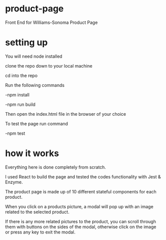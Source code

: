 # product-page
Front End for Williams-Sonoma Product Page

# setting up
You will need node installed

clone the repo down to your local machine

cd into the repo

Run the following commands

-npm install

-npm run build

Then open the index.html file in the browser of your choice

To test the page run command

-npm test

# how it works
Everything here is done completely from scratch.

I used React to build the page and tested the codes functionality with Jest & Enzyme.

The product page is made up of 10 different stateful components for each product.

When you click on a products picture, a modal will pop up with an image related to the selected product.

If there is any more related pictures to the product, you can scroll through them with buttons on the sides of the modal, otherwise click on the image or press any key to exit the modal.
